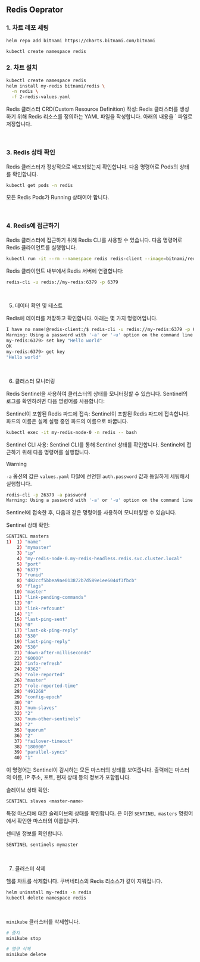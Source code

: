 ## Redis Oeprator

### 1. 차트 레포 세팅

```bash
helm repo add bitnami https://charts.bitnami.com/bitnami

kubectl create namespace redis
```

### 2. 차트 설치

```bash
kubectl create namespace redis
helm install my-redis bitnami/redis \
  -n redis \
  -f 2-redis-values.yaml
```

Redis 클러스터 CRD(Custom Resource Definition) 작성: Redis 클러스터를 생성하기 위해 Redis 리소스를 정의하는 YAML 파일을 작성합니다. 아래의 내용을 ` 파일로 저장합니다.

&nbsp;

### 3. Redis 상태 확인

Redis 클러스터가 정상적으로 배포되었는지 확인합니다. 다음 명령어로 Pods의 상태를 확인합니다.

```bash
kubectl get pods -n redis
```

모든 Redis Pods가 Running 상태여야 합니다.

&nbsp;

### 4. Redis에 접근하기

Redis 클러스터에 접근하기 위해 Redis CLI를 사용할 수 있습니다. 다음 명령어로 Redis 클라이언트를 실행합니다.

```bash
kubectl run -it --rm --namespace redis redis-client --image=bitnami/redis:latest -- bash
```

Redis 클라이언트 내부에서 Redis 서버에 연결합니다:

```bash
redis-cli -u redis://my-redis:6379 -p 6379
```

&nbsp;

5. 데이터 확인 및 테스트

Redis에 데이터를 저장하고 확인합니다. 아래는 몇 가지 명령어입니다.

```bash
I have no name!@redis-client:/$ redis-cli -u redis://my-redis:6379 -p 6379 -a password
Warning: Using a password with '-a' or '-u' option on the command line interface may not be safe.
my-redis:6379> set key "Hello world"
OK
my-redis:6379> get key
"Hello world"
```

&nbsp;

6. 클러스터 모니터링

Redis Sentinel을 사용하여 클러스터의 상태를 모니터링할 수 있습니다. Sentinel의 로그를 확인하려면 다음 명령어를 사용합니다:

Sentinel이 포함된 Redis 파드에 접속: Sentinel이 포함된 Redis 파드에 접속합니다. 파드의 이름은 실제 실행 중인 파드의 이름으로 바꿉니다.

```bash
kubectl exec -it my-redis-node-0 -n redis -- bash
```

Sentinel CLI 사용: Sentinel CLI를 통해 Sentinel 상태를 확인합니다. Sentinel에 접근하기 위해 다음 명령어를 실행합니다.

> [!WARNING]
> `-a` 옵션의 값은 `values.yaml` 파일에 선언된 `auth.password` 값과 동일하게 세팅해서 실행합니다.

```bash
redis-cli -p 26379 -a password
Warning: Using a password with '-a' or '-u' option on the command line interface may not be safe.
```

Sentinel에 접속한 후, 다음과 같은 명령어를 사용하여 모니터링할 수 있습니다.

Sentinel 상태 확인:

```bash
SENTINEL masters
1)  1) "name"
    2) "mymaster"
    3) "ip"
    4) "my-redis-node-0.my-redis-headless.redis.svc.cluster.local"
    5) "port"
    6) "6379"
    7) "runid"
    8) "d82ccf5bbea9ae013872b7d589e1ee6044f3fbcb"
    9) "flags"
   10) "master"
   11) "link-pending-commands"
   12) "0"
   13) "link-refcount"
   14) "1"
   15) "last-ping-sent"
   16) "0"
   17) "last-ok-ping-reply"
   18) "530"
   19) "last-ping-reply"
   20) "530"
   21) "down-after-milliseconds"
   22) "60000"
   23) "info-refresh"
   24) "9362"
   25) "role-reported"
   26) "master"
   27) "role-reported-time"
   28) "491268"
   29) "config-epoch"
   30) "0"
   31) "num-slaves"
   32) "2"
   33) "num-other-sentinels"
   34) "2"
   35) "quorum"
   36) "2"
   37) "failover-timeout"
   38) "180000"
   39) "parallel-syncs"
   40) "1"
```

이 명령어는 Sentinel이 감시하는 모든 마스터의 상태를 보여줍니다. 출력에는 마스터의 이름, IP 주소, 포트, 현재 상태 등의 정보가 포함됩니다.

슬레이브 상태 확인:

```bash
SENTINEL slaves <master-name>
```

특정 마스터에 대한 슬레이브의 상태를 확인합니다. <master-name>은 이전 `SENTINEL masters` 명령어에서 확인한 마스터의 이름입니다.

센티넬 정보를 확인합니다.

```bash
SENTINEL sentinels mymaster
```

&nbsp;

7. 클러스터 삭제

헬름 차트를 삭제합니다. 쿠버네티스의 Redis 리소스가 같이 지워집니다.

```bash
helm uninstall my-redis -n redis
kubectl delete namespace redis
```

&nbsp;

`minikube` 클러스터를 삭제합니다.

```bash
# 중지
minikube stop

# 영구 삭제
minikube delete
```